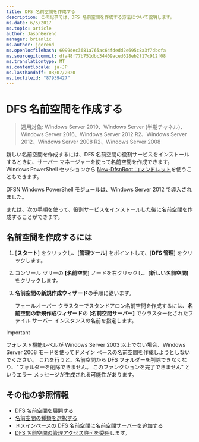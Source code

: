 ```yaml
---
title: DFS 名前空間を作成する
description: この記事では、DFS 名前空間を作成する方法について説明します。
ms.date: 6/5/2017
ms.topic: article
author: JasonGerend
manager: brianlic
ms.author: jgerend
ms.openlocfilehash: 6999dec3681a765ac64fdedd2e695c8a3f7dbcfa
ms.sourcegitcommit: dfa48f77b751dbc34409aced628eb2f17c912f08
ms.translationtype: MT
ms.contentlocale: ja-JP
ms.lasthandoff: 08/07/2020
ms.locfileid: "87939427"
---
```

# <a name="create-a-dfs-namespace"></a>DFS 名前空間を作成する

> 適用対象: Windows Server 2019、Windows Server (半期チャネル)、Windows Server 2016、Windows Server 2012 R2、Windows Server 2012、Windows Server 2008 R2、Windows Server 2008

新しい名前空間を作成するには、DFS 名前空間の役割サービスをインストールするときに、サーバー マネージャーを使って名前空間を作成できます。 Windows PowerShell セッションから [New-DfsnRoot コマンドレット](/powershell/module/dfsn/new-dfsnroot)を使うこともできます。

DFSN Windows PowerShell モジュールは、Windows Server 2012 で導入されました。

または、次の手順を使って、役割サービスをインストールした後に名前空間を作成することができます。

## <a name="to-create-a-namespace"></a>名前空間を作成するには

1.  [**スタート**] をクリックし、[**管理ツール**] をポイントして、[**DFS 管理**] をクリックします。

2.  コンソール ツリーの **[名前空間]** ノードを右クリックし、**[新しい名前空間]** をクリックします。

3.  **名前空間の新規作成ウィザード**の手順に従います。

    フェールオーバー クラスターでスタンドアロン名前空間を作成するには、**名前空間の新規作成ウィザード**の **[名前空間サーバー]** でクラスター化されたファイル サーバー インスタンスの名前を指定します。

> [!IMPORTANT]
> フォレスト機能レベルが Windows Server 2003 以上でない場合、Windows Server 2008 モードを使ってドメイン ベースの名前空間を作成しようとしないでください。 これを行うと、名前空間から DFS フォルダーを削除できなくなり、"フォルダーを削除できません。 このファンクションを完了できません" というエラー メッセージが生成される可能性があります。

## <a name="additional-references"></a>その他の参照情報

-   [DFS 名前空間を展開する](deploying-dfs-namespaces.md)
-   [名前空間の種類を選択する](choose-a-namespace-type.md)
-   [ドメインベースの DFS 名前空間に名前空間サーバーを追加する](add-namespace-servers-to-a-domain-based-dfs-namespace.md)
-   [DFS 名前空間の管理アクセス許可を委任](delegate-management-permissions-for-dfs-namespaces.md)します。
